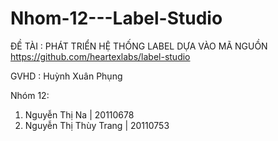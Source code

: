 # Nhom-12---Label-Studio
ĐỀ TÀI : PHÁT TRIỂN HỆ THỐNG LABEL DỰA VÀO MÃ NGUỒN https://github.com/heartexlabs/label-studio

GVHD   : Huỳnh Xuân Phụng

Nhóm 12:
1. Nguyễn Thị Na          | 20110678
2. Nguyễn Thị Thùy Trang  | 20110753

